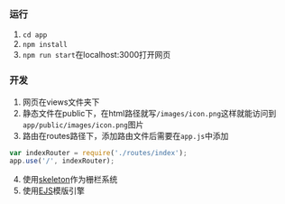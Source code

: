 ### 运行
1. ```cd app```
2. ```npm install```
3. ```npm run start```在localhost:3000打开网页

### 开发
1. 网页在views文件夹下
2. 静态文件在public下，在html路径就写```/images/icon.png```这样就能访问到```app/public/images/icon.png```图片
3. 路由在routes路径下，添加路由文件后需要在```app.js```中添加
```javascript
var indexRouter = require('./routes/index');
app.use('/', indexRouter);
```
4. 使用[skeleton](http://getskeleton.com/)作为栅栏系统
5. 使用[EJS](https://ejs.bootcss.com/)模版引擎